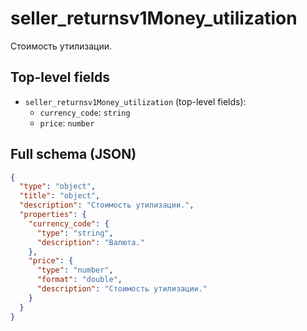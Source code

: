 # seller_returnsv1Money_utilization

Стоимость утилизации.

## Top-level fields
- `seller_returnsv1Money_utilization` (top-level fields):
  - `currency_code`: `string`
  - `price`: `number`

## Full schema (JSON)
```json
{
  "type": "object",
  "title": "object",
  "description": "Стоимость утилизации.",
  "properties": {
    "currency_code": {
      "type": "string",
      "description": "Валюта."
    },
    "price": {
      "type": "number",
      "format": "double",
      "description": "Стоимость утилизации."
    }
  }
}
```
